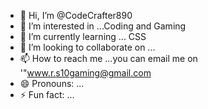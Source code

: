 - 👋 Hi, I’m @CodeCrafter890
- 👀 I’m interested in ...Coding and Gaming
- 🌱 I’m currently learning ... CSS 
- 💞️ I’m looking to collaborate on ...
- 📫 How to reach me ...you can email me on '"www.r.s10gaming@gmail.com
- 😄 Pronouns: ...
- ⚡ Fun fact: ...

<!---
CodeCrafter890/CodeCrafter890 is a ✨ special ✨ repository because its `README.md` (this file) appears on your GitHub profile.
You can click the Preview link to take a look at your changes.
--->
